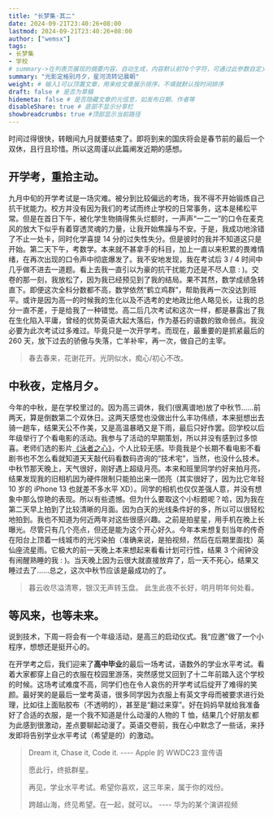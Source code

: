 ```yaml
---
title: "长梦集·其二"
date: 2024-09-21T23:40:26+08:00
lastmod: 2024-09-21T23:40:26+08:00
author: ["wemsx"]
tags:
- 长梦集
- 学校
# summary->在列表页展现的摘要内容，自动生成，内容默认前70个字符，可通过此参数自定义，一般无需专门设置
summary: "光影定格别月夕，星河流转记晨朝"
weight: # 输入1可以顶置文章，用来给文章展示排序，不填就默认按时间排序
draft: false # 是否为草稿
hidemeta: false # 是否隐藏文章的元信息，如发布日期、作者等
disableShare: true # 底部不显示分享栏
showbreadcrumbs: true #顶部显示当前路径
---
```


时间过得很快，转眼间九月就要结束了。即将到来的国庆将会是春节前的最后一个双休，且行且珍惜。所以这周谨以此篇阐发近期的感想。

## 开学考，重拾主动。

九月中旬的开学考试是一场灾难。被分到比较偏远的考场，我不得不开始锻炼自己抗干扰能力。校方并没有因为我们的考试而终止学校的日常事务，这本是稀松平常。但是在首日下午，被化学生物搞得焦头烂额时，一声声“一二一”的口令在麦克风的放大下似乎有着穿透灵魂的力量，让我开始焦躁与不安。于是，我成功地涂错了不止一处卡，同时化学喜提 14 分的过失性失分。但是彼时的我并不知道这只是开始。第二天下午，考数学。本来就不甚拿手的科目，加上一直以来积累的畏难情绪，在再次出现的口令声中彻底爆发了。我不安地发现，我在考试后 3 / 4 时间中几乎做不进去一道题。看上去我一直引以为豪的抗干扰能力还是不尽人意 : )。交卷的那一刻，我放松了，因为我已经预见到了我的结局。果不其然，数学成绩急转直下。即便这次全科分数都不高，数学依然“鹤立鸡群”，帮助我再一次没达到班平。或许是因为高一的时候我的生化以及不选考的史地政比他人略见长，让我的总分一直不差，于是给我了一种错觉。高二后几次考试和这次一样，都是暴露出了我在生化陷入平庸，曾经的优势英语大起大落后，作为基石的语数的致命弱点。我没必要为此次考试过多难过。毕竟只是一次开学考。而现在，最重要的是抓紧最后的 260 天，放下过去的骄傲与失落，亡羊补牢，再一次，做自己的主宰。

> 春去春来，花谢花开。光阴似水，痴心/初心不改。

## 中秋夜，定格月夕。

今年的中秋，是在学校里过的。因为高三调休，我们(很离谱地)放了中秋节......前两天，算是倒数第二个双休日。这两天感觉也没做出什么丰功伟绩，本来挺想出去骑一趟车，结果天公不作美，又是高温暴晒又是下雨，最后只好作罢。回学校以后年级举行了个看电影的活动。我参与了活动的早期策划，所以并没有感到过多惊喜。老师们选的影片[《泳者之心》](https://movie.douban.com/subject/26656728/)，个人比较无感。毕竟我是个长期不看电影不看剧书也不怎么看就知道天天敲代码看数码咨询的“技术宅”，当然，也没什么技术。中秋节那天晚上，天气很好，刚好遇上超级月亮。本来和班里同学约好来拍月亮，结果发现我的旧相机因为硬件限制只能拍出来一团亮（其实很好了，因为比它年轻 10 岁的 iPhone 13 也就差不多水平 XD）。同学的相机也仅仅差强人意，并没有想象中那么惊艳的表现。所以有些遗憾。但为什么要取这个小标题呢？哈，因为我在第二天早上拍到了比较清晰的月面。因为白天的光线条件好的多，所以可以很轻松地拍到。我也不知道为何近两年对这些很感兴趣。之前是拍星星，用手机在晚上长曝光。尽管只有几个亮点，但还是能为这个开心好久。今年本来想复刻当年的传奇在阳台上顶着一线城市的光污染拍（准确来说，是拍视频，然后在后期里面找）英仙座流星雨。它极大的前一天晚上本来想起来看看计划可行性，结果 3 个闹钟没有闹醒熟睡的我 : )。当天晚上因为云很大就直接放弃了，后一天不死心，结果又睡过去了......总之，这次中秋节应该是最成功的了。

> 暮云收尽溢清寒，银汉无声转玉盘。
> 此生此夜不长好，明月明年何处看。

## 等风来，也等未来。

说到技术，下周一将会有一个年级活动，是高三的启动仪式。我“应邀”做了一个小程序，想想还是挺开心的。

在开学考之后，我们迎来了**高中毕业**的最后一场考试，语数外的学业水平考试。看着大家都穿上自己的衣服在校园里游荡，突然感觉又回到了十二年前踏入这个学校的时候。这场考试难度不高，同学们也在令人哀伤的开学考试后绽开了难得的笑颜。最好笑的是最后一堂考英语，很多同学因为衣服上有英文字母而被要求进行处理，比如往上面贴胶布（不透明的），甚至是“翻过来穿”。好在妈妈早就给我准备好了合适的衣服，是一个我不知道是什么动漫的人物的 T 恤，结果几个好朋友都为此感到很激动，差点要聊起动漫了。英语交卷前，我在心中默念了一些话，来抒发即将告别学业水平考试（希望是的）的激动。

> Dream it, Chase it, Code it.       ---- Apple 的 WWDC23 宣传语
>
> 愿此行，终抵群星。
>
> 再见，学业水平考试。希望你喜欢，这三年来，属于你的戏份。
>
> 跨越山海，终见希望。在一起，就可以。       ---- 华为的某个演讲视频

